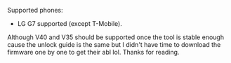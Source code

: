  
Supported phones:

* LG G7 supported (except T-Mobile).


Although V40 and V35 should be supported once the tool is stable enough cause the unlock guide is the same but I didn't have time to download the firmware one by one to get their abl lol. Thanks for reading.
